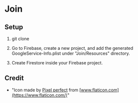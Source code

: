 # Join

## Setup

1. git clone

2. Go to Firebase, create a new project, and add the generated GoogleService-Info.plist under "Join/Resources" directory.

3. Create Firestore inside your Firebase project.

## Credit

- "Icon made by [Pixel perfect](https://www.flaticon.com/authors/pixel-perfect) from [www.flaticon.com](https://www.flaticon.com/)"
